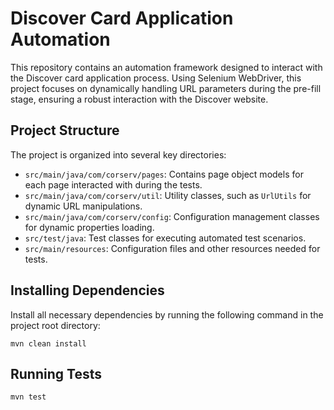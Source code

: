 # Discover Card Application Automation

This repository contains an automation framework designed to interact with the Discover card application process. Using Selenium WebDriver, this project focuses on dynamically handling URL parameters during the pre-fill stage, ensuring a robust interaction with the Discover website.

## Project Structure

The project is organized into several key directories:

- `src/main/java/com/corserv/pages`: Contains page object models for each page interacted with during the tests.
- `src/main/java/com/corserv/util`: Utility classes, such as `UrlUtils` for dynamic URL manipulations.
- `src/main/java/com/corserv/config`: Configuration management classes for dynamic properties loading.
- `src/test/java`: Test classes for executing automated test scenarios.
- `src/main/resources`: Configuration files and other resources needed for tests.


## Installing Dependencies

Install all necessary dependencies by running the following command in the project root directory:

`mvn clean install`


## Running Tests

`mvn test`


